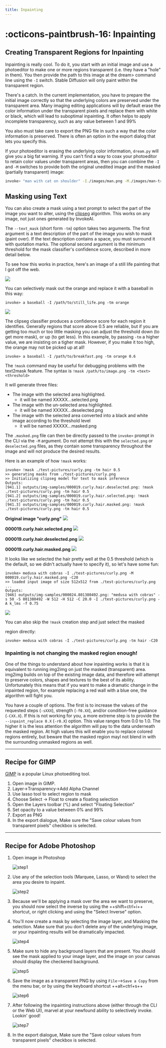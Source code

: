 ```yaml
---
title: Inpainting
---
```


# :octicons-paintbrush-16: Inpainting

## **Creating Transparent Regions for Inpainting**

Inpainting is really cool. To do it, you start with an initial image
and use a photoeditor to make one or more regions transparent
(i.e. they have a "hole" in them). You then provide the path to this
image at the dream> command line using the `-I` switch. Stable
Diffusion will only paint within the transparent region.

There's a catch. In the current implementation, you have to prepare
the initial image correctly so that the underlying colors are
preserved under the transparent area. Many imaging editing
applications will by default erase the color information under the
transparent pixels and replace them with white or black, which will
lead to suboptimal inpainting. It often helps to apply incomplete
transparency, such as any value between 1 and 99%

You also must take care to export the PNG file in such a way that the
color information is preserved. There is often an option in the export
dialog that lets you specify this.

If your photoeditor is erasing the underlying color information,
`dream.py` will give you a big fat warning. If you can't find a way to
coax your photoeditor to retain color values under transparent areas,
then you can combine the `-I` and `-M` switches to provide both the
original unedited image and the masked (partially transparent) image:

```bash
invoke> "man with cat on shoulder" -I./images/man.png -M./images/man-transparent.png
```

## **Masking using Text**

You can also create a mask using a text prompt to select the part of
the image you want to alter, using the <a
href="https://github.com/timojl/clipseg">clipseg</a> algorithm. This
works on any image, not just ones generated by InvokeAI.

The `--text_mask` (short form `-tm`) option takes two arguments. The
first argument is a text description of the part of the image you wish
to mask (paint over). If the text description contains a space, you must
surround it with quotation marks. The optional second argument is the
minimum threshold for the mask classifier's confidence score, described
in more detail below.

To see how this works in practice, here's an image of a still life
painting that I got off the web.

<img src="../assets/still-life-scaled.jpg">

You can selectively mask out the
orange and replace it with a baseball in this way:

~~~
invoke> a baseball -I /path/to/still_life.png -tm orange
~~~

<img src="../assets/still-life-inpainted.png">

The clipseg classifier produces a confidence score for each region it
identifies. Generally regions that score above 0.5 are reliable, but
if you are getting too much or too little masking you can adjust the
threshold down (to get more mask), or up (to get less). In this
example, by passing `-tm` a higher value, we are insisting on a tigher
mask. However, if you make it too high, the orange may not be picked
up at all!

~~~
invoke> a baseball -I /path/to/breakfast.png -tm orange 0.6
~~~

The `!mask` command may be useful for debugging problems with the
text2mask feature. The syntax is `!mask /path/to/image.png -tm <text>
<threshold>`

It will generate three files:

- The image with the selected area highlighted.
  - it will be named XXXXX.<imagename>.<prompt>.selected.png
- The image with the un-selected area highlighted.
  - it will be named XXXXX.<imagename>.<prompt>.deselected.png
- The image with the selected area converted into a black and white
  image according to the threshold level
  - it will be named XXXXX.<imagename>.<prompt>.masked.png

The `.masked.png` file can then be directly passed to the `invoke>`
prompt in the CLI via the `-M` argument. Do not attempt this with
the `selected.png` or `deselected.png` files, as they contain some
transparency throughout the image and will not produce the desired
results.

Here is an example of how `!mask` works:

```
invoke> !mask ./test-pictures/curly.png -tm hair 0.5
>> generating masks from ./test-pictures/curly.png
>> Initializing clipseg model for text to mask inference
Outputs:
[941.1] outputs/img-samples/000019.curly.hair.deselected.png: !mask ./test-pictures/curly.png -tm hair 0.5
[941.2] outputs/img-samples/000019.curly.hair.selected.png: !mask ./test-pictures/curly.png -tm hair 0.5
[941.3] outputs/img-samples/000019.curly.hair.masked.png: !mask ./test-pictures/curly.png -tm hair 0.5
```

**Original image "curly.png"**
<img src="../assets/outpainting/curly.png">

**000019.curly.hair.selected.png**
<img src="../assets/inpainting/000019.curly.hair.selected.png">

**000019.curly.hair.deselected.png**
<img src="../assets/inpainting/000019.curly.hair.deselected.png">

**000019.curly.hair.masked.png**
<img src="../assets/inpainting/000019.curly.hair.masked.png">

It looks like we selected the hair pretty well at the 0.5 threshold
(which is the default, so we didn't actually have to specify it), so
let's have some fun:

```
invoke> medusa with cobras -I ./test-pictures/curly.png -M 000019.curly.hair.masked.png -C20
>> loaded input image of size 512x512 from ./test-pictures/curly.png
...
Outputs:
[946] outputs/img-samples/000024.801380492.png: "medusa with cobras" -s 50 -S 801380492 -W 512 -H 512 -C 20.0 -I ./test-pictures/curly.png -A k_lms -f 0.75
```

<img src="../assets/inpainting/000024.801380492.png">

You can also skip the `!mask` creation step and just select the masked

region directly:
```
invoke> medusa with cobras -I ./test-pictures/curly.png -tm hair -C20
```

### Inpainting is not changing the masked region enough!

One of the things to understand about how inpainting works is that it
is equivalent to running img2img on just the masked (transparent)
area. img2img builds on top of the existing image data, and therefore
will attempt to preserve colors, shapes and textures to the best of
its ability. Unfortunately this means that if you want to make a
dramatic change in the inpainted region, for example replacing a red
wall with a blue one, the algorithm will fight you.

You have a couple of options. The first is to increase the values of
the requested steps (`-sXXX`), strength (`-f0.XX`), and/or
condition-free guidance (`-CXX.X`). If this is not working for you, a
more extreme step is to provide the `--inpaint_replace 0.X` (`-r0.X`)
option. This value ranges from 0.0 to 1.0. The higher it is the less
attention the algorithm will pay to the data underneath the masked
region. At high values this will enable you to replace colored regions
entirely, but beware that the masked region mayl not blend in with the
surrounding unmasked regions as well.

---

## Recipe for GIMP

[GIMP](https://www.gimp.org/) is a popular Linux photoediting tool.

1. Open image in GIMP.
2. Layer->Transparency->Add Alpha Channel
3. Use lasso tool to select region to mask
4. Choose Select -> Float to create a floating selection
5. Open the Layers toolbar (^L) and select "Floating Selection"
6. Set opacity to a value between 0% and 99%
7. Export as PNG
8. In the export dialogue, Make sure the "Save colour values from
   transparent pixels" checkbox is selected.

---

## Recipe for Adobe Photoshop

1. Open image in Photoshop

   ![step1](../assets/step1.png)

2. Use any of the selection tools (Marquee, Lasso, or Wand) to select the area you desire to inpaint.

    ![step2](../assets/step2.png)

3. Because we'll be applying a mask over the area we want to preserve, you should now select the inverse by using the ++shift+ctrl+i++ shortcut, or right clicking and using the "Select Inverse" option.

4. You'll now create a mask by selecting the image layer, and Masking the selection. Make sure that you don't delete any of the underlying image, or your inpainting results will be dramatically impacted.

    ![step4](../assets/step4.png)

5. Make sure to hide any background layers that are present. You should see the mask applied to your image layer, and the image on your canvas should display the checkered background.

    ![step5](../assets/step5.png)

6. Save the image as a transparent PNG by using `File`-->`Save a Copy` from the menu bar, or by using the keyboard shortcut ++alt+ctrl+s++

    ![step6](../assets/step6.png)

7. After following the inpainting instructions above (either through the CLI or the Web UI), marvel at your newfound ability to selectively invoke. Lookin' good!

   ![step7](../assets/step7.png)

8. In the export dialogue, Make sure the "Save colour values from transparent pixels" checkbox is selected.  
